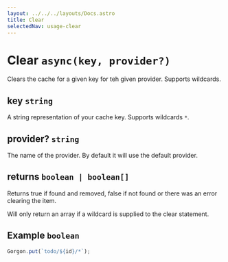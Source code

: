 ```yaml
---
layout: ../../../layouts/Docs.astro
title: Clear
selectedNav: usage-clear
---
```


# Clear `async(key, provider?)`
Clears the cache for a given key for teh given provider. Supports wildcards.

## key `string`
A string representation of your cache key. Supports wildcards `*`.

## provider? `string`
The name of the provider. By default it will use the default provider.

## returns `boolean | boolean[]`
Returns true if found and removed, false if not found or there was an error clearing the item. 

Will only return an array if a wildcard is supplied to the clear statement.

## Example `boolean`

```typescript
Gorgon.put(`todo/${id}/*`);
```
